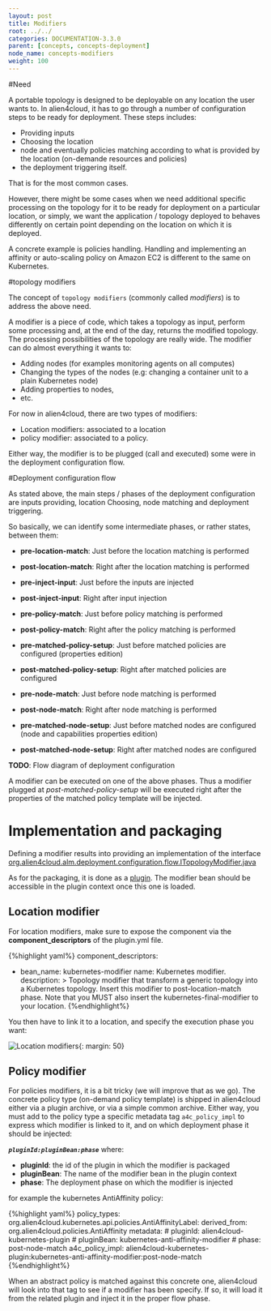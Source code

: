 ```yaml
---
layout: post
title: Modifiers
root: ../../
categories: DOCUMENTATION-3.3.0
parent: [concepts, concepts-deployment]
node_name: concepts-modifiers
weight: 100
---
```



#Need

A portable topology is designed to be deployable on any location the user wants to. In alien4cloud, it has to go through a number of configuration steps to be ready for deployment. These steps includes:

* Providing inputs
* Choosing the location
* node and eventually policies matching according to what is provided by the location (on-demande resources and policies)
* the deployment triggering itself.

That is for the most common cases.

However, there might be some cases when we need additional specific processing on the topology for it to be ready for deployment on a particular location, or simply, we want the application / topology deployed to behaves differently on certain point depending on the location on which it is deployed.

A concrete example is policies handling. Handling and implementing an affinity or auto-scaling policy on Amazon EC2 is different to the same on Kubernetes.

#topology modifiers

The concept of `topology modifiers` (commonly called _modifiers_) is to address the above need.

A modifier is a piece of code, which takes a topology as input, perform some processing and, at the end of the day, returns the modified topology.
The processing possibilities of the topology are really wide. The modifier can do almost everything it wants to:

* Adding nodes (for examples monitoring agents on all computes)
* Changing the types of the nodes (e.g: changing a container unit to a plain Kubernetes node)
* Adding properties to nodes,
* etc.

For now in alien4cloud, there are two types of modifiers:

* Location modifiers: associated to a location
* policy modifier: associated to a policy.

Either way, the modifier is to be plugged (call and executed) some were in the deployment configuration flow.

#Deployment configuration flow

As stated above, the main steps / phases of the deployment configuration are inputs providing, location Choosing, node matching and deployment triggering.

So basically, we can identify some intermediate phases, or rather states, between them:

* __pre-location-match__: Just before the location matching is performed

* __post-location-match__: Right after the location matching is performed

* __pre-inject-input__: Just before the inputs are injected

* __post-inject-input__: Right after input injection

* __pre-policy-match__: Just before policy matching is performed

* __post-policy-match__: Right after the policy matching is performed

* __pre-matched-policy-setup__: Just before matched policies are configured (properties edition)

* __post-matched-policy-setup__: Right after matched policies are configured

* __pre-node-match__: Just before node matching is performed

* __post-node-match__: Right after node matching is performed

* __pre-matched-node-setup__: Just before matched nodes are configured (node and capabilities properties edition)

* __post-matched-node-setup__: Right after matched nodes are configured


**TODO**: Flow diagram of deployment configuration


A modifier can be executed on one of the above phases. Thus a modifier plugged at _post-matched-policy-setup_ will be executed right after the properties of the matched policy template will be injected.

# Implementation and packaging

Defining a modifier results into providing an implementation of the interface [org.alien4cloud.alm.deployment.configuration.flow.ITopologyModifier.java](https://github.com/alien4cloud/alien4cloud/blob/3.0.0-RC1/alien4cloud-core/src/main/java/org/alien4cloud/alm/deployment/configuration/flow/ITopologyModifier.java)

As for the packaging, it is done as a [plugin](/#/developer_guide/plugin.html).
The modifier bean should be accessible in the plugin context once this one is loaded.

## Location modifier
For location modifiers, make sure to expose the component via the __component_descriptors__ of the plugin.yml file.

{%highlight yaml%}
component_descriptors:
  - bean_name: kubernetes-modifier
    name: Kubernetes modifier.
    description: >
      Topology modifier that transform a generic topology into a Kubernetes topology.
      Insert this modifier to post-location-match phase. Note that you MUST also insert the kubernetes-final-modifier to your location.
{%endhighlight%}

You then have to link it to a location, and specify the execution phase you want:

![Location modifiers](../../images/kubernetes_walkthrough/location_modifiers.png){: margin: 50}

## Policy modifier
For policies modifiers, it is a bit tricky (we will improve that as we go).
The concrete policy type (on-demand policy template) is shipped in alien4cloud either via a plugin archive, or via a simple common archive. Either way, you must add to the policy type a specific metadata tag `a4c_policy_impl` to express which modifier is linked to it, and on which deployment phase it should be injected:

___`pluginId:pluginBean:phase`___ where:

* __pluginId__: the id of the plugin in which the modifier is packaged
* __pluginBean__: The name of the modifier bean in the plugin context
* __phase__: The deployment phase on which the modifier is injected

for example the kubernetes AntiAffinity policy:

{%highlight yaml%}
policy_types:
  org.alien4cloud.kubernetes.api.policies.AntiAffinityLabel:
    derived_from: org.alien4cloud.policies.AntiAffinity
    metadata:
      # pluginId: alien4cloud-kubernetes-plugin
      # pluginBean: kubernetes-anti-affinity-modifier
      # phase: post-node-match
      a4c_policy_impl: alien4cloud-kubernetes-plugin:kubernetes-anti-affinity-modifier:post-node-match
{%endhighlight%}

When an abstract policy is matched against this concrete one, alien4cloud will look into that tag to see if a modifier has been specify. If so, it will load it from the related plugin and inject it in the proper flow phase.
